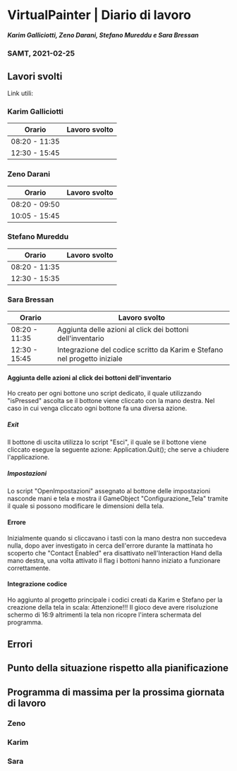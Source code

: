 # VirtualPainter | Diario di lavoro
##### Karim Galliciotti, Zeno Darani, Stefano Mureddu e Sara Bressan
### SAMT, 2021-02-25

## Lavori svolti

Link utili:


### Karim Galliciotti


|Orario        |Lavoro svolto                 |
|--------------|------------------------------|
|08:20 - 11:35 | |
|12:30 - 15:45 ||


### Zeno Darani


|Orario        |Lavoro svolto                 |
|--------------|------------------------------|
|08:20 - 09:50 | |
|10:05 - 15:45 | |


### Stefano Mureddu


|Orario        |Lavoro svolto                 |
|--------------|------------------------------|
|08:20 - 11:35 ||
|12:30 - 15:35 ||


### Sara Bressan


|Orario        |Lavoro svolto                 |
|--------------|------------------------------|
|08:20 - 11:35 | Aggiunta delle azioni al click dei bottoni dell'inventario|
|12:30 - 15:45 | Integrazione del codice scritto da Karim e Stefano nel progetto iniziale|

#### Aggiunta delle azioni al click dei bottoni dell'inventario

Ho creato per ogni bottone uno script dedicato, il quale utilizzando "isPressed" ascolta se il 
bottone viene cliccato con la mano destra.
Nel caso in cui venga cliccato ogni bottone fa una diversa azione.

##### Exit

Il bottone di uscita utilizza lo script "Esci", il quale se il bottone viene cliccato esegue la seguente azione:
Application.Quit(); che serve a chiudere l'applicazione.

##### Impostazioni

Lo script "OpenImpostazioni" assegnato al bottone delle impostazioni nasconde mani e tela e mostra il GameObject
"Configurazione_Tela" tramite il quale si possono modificare le dimensioni della tela.

#### Errore

Inizialmente quando si cliccavano i tasti con la mano destra non succedeva nulla, dopo aver investigato 
in cerca dell'errore durante la mattinata ho scoperto che "Contact Enabled" era disattivato nell'Interaction Hand 
della mano destra, una volta attivato il flag i bottoni hanno iniziato a funzionare correttamente.

#### Integrazione codice

Ho aggiunto al progetto principale i codici creati da Karim e Stefano per la creazione della tela in scala:
Attenzione!!! Il gioco deve avere risoluzione schermo di 16:9 altrimenti la tela non ricopre l'intera schermata del programma.

## Errori


##  Punto della situazione rispetto alla pianificazione



## Programma di massima per la prossima giornata di lavoro
### Zeno


### Karim


### Sara
